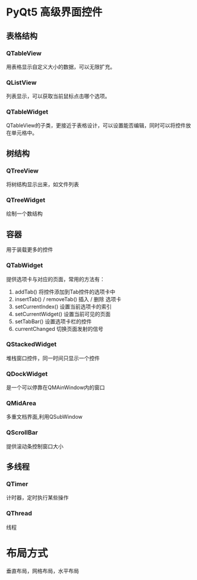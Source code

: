 ﻿# PyQt5 高级界面控件  
## 表格结构  
### QTableView  
用表格显示自定义大小的数据，可以无限扩充。  
### QListView  
列表显示，可以获取当前鼠标点击哪个选项。  
### QTableWidget  
QTableView的子类，更接近于表格设计，可以设置能否编辑，同时可以将控件放在单元格中。  
## 树结构  
### QTreeView  
将树结构显示出来，如文件列表  
### QTreeWidget  
绘制一个数结构  

## 容器  
用于装载更多的控件  
### QTabWidget  
提供选项卡与对应的页面，常用的方法有：  
1.  addTab()                             将控件添加到Tab控件的选项卡中  
2.  insertTab() / removeTab()    插入 / 删除 选项卡  
3.  setCurrentIndex()                设置当前选项卡的索引  
4.  setCurrentWidget()             设置当前可见的页面  
5.  setTabBar()                         设置选项卡栏的控件  
6.  currentChanged                 切换页面发射的信号    
### QStackedWidget  
堆栈窗口控件，同一时间只显示一个控件  
### QDockWidget  
是一个可以停靠在QMAinWindow内的窗口  
### QMidArea  
多重文档界面,利用QSubWindow  
### QScrollBar  
提供滚动条控制窗口大小  

## 多线程
### QTimer
计时器，定时执行某些操作  
### QThread  
线程  

# 布局方式  
垂直布局，网格布局，水平布局
